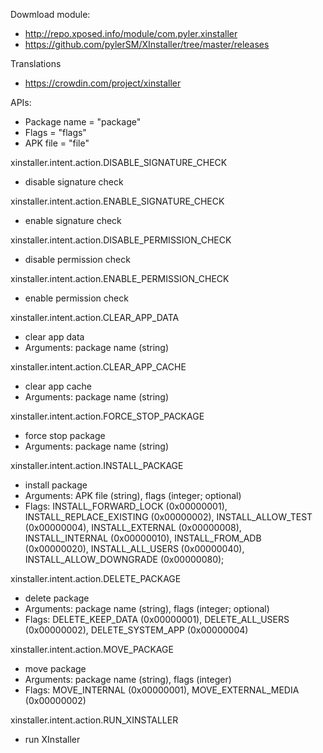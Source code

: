 Dowmload module:
- http://repo.xposed.info/module/com.pyler.xinstaller
- https://github.com/pylerSM/XInstaller/tree/master/releases

Translations
- https://crowdin.com/project/xinstaller

APIs:
- Package name = "package"
- Flags = "flags"
- APK file = "file"

xinstaller.intent.action.DISABLE_SIGNATURE_CHECK
- disable signature check

xinstaller.intent.action.ENABLE_SIGNATURE_CHECK
- enable signature check

xinstaller.intent.action.DISABLE_PERMISSION_CHECK
- disable permission check

xinstaller.intent.action.ENABLE_PERMISSION_CHECK
- enable permission check

xinstaller.intent.action.CLEAR_APP_DATA
- clear app data
- Arguments: package name (string)

xinstaller.intent.action.CLEAR_APP_CACHE
- clear app cache
- Arguments: package name (string)

xinstaller.intent.action.FORCE_STOP_PACKAGE
- force stop package
- Arguments: package name (string)

xinstaller.intent.action.INSTALL_PACKAGE
- install package
- Arguments: APK file (string), flags (integer; optional)
- Flags: INSTALL_FORWARD_LOCK (0x00000001), INSTALL_REPLACE_EXISTING (0x00000002), INSTALL_ALLOW_TEST (0x00000004),
INSTALL_EXTERNAL (0x00000008), INSTALL_INTERNAL (0x00000010), INSTALL_FROM_ADB (0x00000020), INSTALL_ALL_USERS (0x00000040),
INSTALL_ALLOW_DOWNGRADE (0x00000080);

xinstaller.intent.action.DELETE_PACKAGE
- delete package
- Arguments: package name (string), flags (integer; optional)
- Flags: DELETE_KEEP_DATA (0x00000001), DELETE_ALL_USERS (0x00000002), DELETE_SYSTEM_APP (0x00000004)

xinstaller.intent.action.MOVE_PACKAGE
- move package
- Arguments: package name (string), flags (integer)
- Flags: MOVE_INTERNAL (0x00000001), MOVE_EXTERNAL_MEDIA (0x00000002)

xinstaller.intent.action.RUN_XINSTALLER
- run XInstaller

